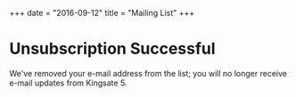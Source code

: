 +++
date = "2016-09-12"
title = "Mailing List"
+++ 

# Unsubscription Successful

We've removed your e-mail address from the list; you will no longer receive e-mail updates from Kingsate 5. 

